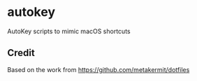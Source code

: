 # autokey
AutoKey scripts to mimic macOS shortcuts

## Credit

Based on the work from https://github.com/metakermit/dotfiles
